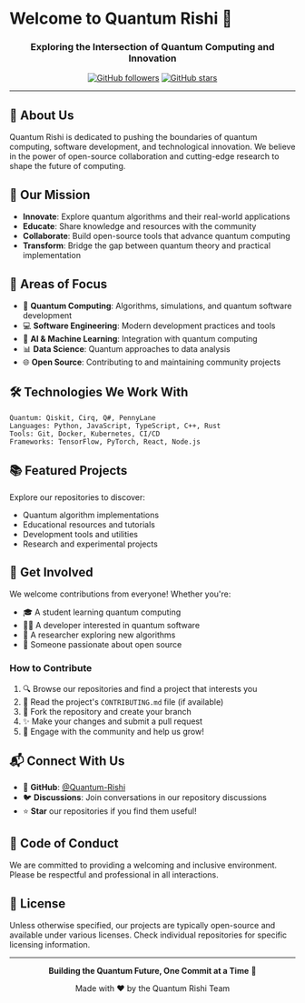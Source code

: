 # Welcome to Quantum Rishi 🚀

<div align="center">

### Exploring the Intersection of Quantum Computing and Innovation

[![GitHub followers](https://img.shields.io/github/followers/Quantum-Rishi?style=social)](https://github.com/Quantum-Rishi)
[![GitHub stars](https://img.shields.io/github/stars/Quantum-Rishi?style=social)](https://github.com/Quantum-Rishi)

</div>

---

## 🌟 About Us

Quantum Rishi is dedicated to pushing the boundaries of quantum computing, software development, and technological innovation. We believe in the power of open-source collaboration and cutting-edge research to shape the future of computing.

## 🎯 Our Mission

- **Innovate**: Explore quantum algorithms and their real-world applications
- **Educate**: Share knowledge and resources with the community
- **Collaborate**: Build open-source tools that advance quantum computing
- **Transform**: Bridge the gap between quantum theory and practical implementation

## 🔬 Areas of Focus

- 🔮 **Quantum Computing**: Algorithms, simulations, and quantum software development
- 💻 **Software Engineering**: Modern development practices and tools
- 🤖 **AI & Machine Learning**: Integration with quantum computing
- 📊 **Data Science**: Quantum approaches to data analysis
- 🌐 **Open Source**: Contributing to and maintaining community projects

## 🛠️ Technologies We Work With

```text
Quantum: Qiskit, Cirq, Q#, PennyLane
Languages: Python, JavaScript, TypeScript, C++, Rust
Tools: Git, Docker, Kubernetes, CI/CD
Frameworks: TensorFlow, PyTorch, React, Node.js
```

## 📚 Featured Projects

Explore our repositories to discover:
- Quantum algorithm implementations
- Educational resources and tutorials
- Development tools and utilities
- Research and experimental projects

## 🤝 Get Involved

We welcome contributions from everyone! Whether you're:
- 🎓 A student learning quantum computing
- 👨‍💻 A developer interested in quantum software
- 🔬 A researcher exploring new algorithms
- 🌟 Someone passionate about open source

### How to Contribute

1. 🔍 Browse our repositories and find a project that interests you
2. 📖 Read the project's `CONTRIBUTING.md` file (if available)
3. 🍴 Fork the repository and create your branch
4. ✨ Make your changes and submit a pull request
5. 🎉 Engage with the community and help us grow!

## 📬 Connect With Us

- 💼 **GitHub**: [@Quantum-Rishi](https://github.com/Quantum-Rishi)
- 🐦 **Discussions**: Join conversations in our repository discussions
- ⭐ **Star** our repositories if you find them useful!

## 📝 Code of Conduct

We are committed to providing a welcoming and inclusive environment. Please be respectful and professional in all interactions.

## 📄 License

Unless otherwise specified, our projects are typically open-source and available under various licenses. Check individual repositories for specific licensing information.

---

<div align="center">

**Building the Quantum Future, One Commit at a Time** 🌌

Made with ❤️ by the Quantum Rishi Team

</div>
